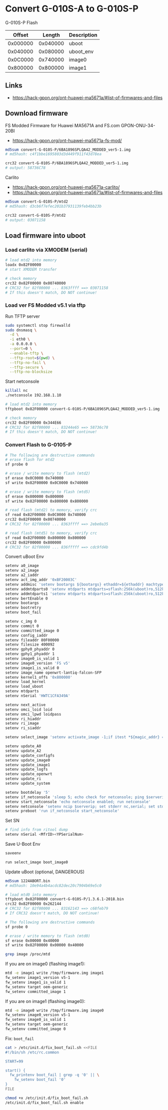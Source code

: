 # Convert G-010S-A to G-010S-P

G-010S-P Flash

| Offset   | Length   | Description |
|----------|----------|-------------|
| 0x000000 | 0x040000 | uboot       |
| 0x040000 | 0x080000 | uboot_env   |
| 0x0C0000 | 0x740000 | image0      |
| 0x800000 | 0x800000 | image1      |

## Links

- https://hack-gpon.org/ont-huawei-ma5671a/#list-of-firmwares-and-files

## Download firmware

FS Modded Firmware for Huawei MA5671A and FS.com GPON-ONU-34-20BI

- https://hack-gpon.org/ont-huawei-ma5671a-fs-mod/

```sh
md5sum convert-G-010S-P/6BA1896SPLQA42_MODDED_ver5-1.img
# md5hash: c4f1bbe1695803d3d449f911f43d78ea

crc32 convert-G-010S-P/6BA1896SPLQA42_MODDED_ver5-1.img
# output: 58736C78
```

Carlito

- https://hack-gpon.org/ont-huawei-ma5671a-carlito/
- https://hack-gpon.org/ont-huawei-ma5671a/#list-of-firmwares-and-files

```sh
md5sum convert-G-010S-P/mtd2
# md5hash: d3cb6f7efec201b37931139feb4bb23b

crc32 convert-G-010S-P/mtd2
# output: 03071158
```

## Load firmware into uboot

### Load carlito via XMODEM (serial)

```sh
# load mtd2 into memory
loadx 0x82F00000
# start XMODEM transfer

# check memory
crc32 0x82F00000 0x00740000
# CRC32 for 82f00000 ... 8363ffff ==> 03071158
# If this doesn't match, DO NOT continue!
```

### Load ver FS Modded v5.1 via tftp

Run TFTP server

```sh
sudo systemctl stop firewalld
sudo dnsmasq \
  -d \
  -i eth0 \
  -a 0.0.0.0 \
  --port=0 \
  --enable-tftp \
  --tftp-root=$(pwd) \
  --tftp-no-fail \
  --tftp-secure \
  --tftp-no-blocksize
```

Start netconsole

```sh
killall nc
./netconsole 192.168.1.10
```

```sh
# load mtd2 into memory
tftpboot 0x82F00000 convert-G-010S-P/6BA1896SPLQA42_MODDED_ver5-1.img

# check memory
crc32 0x82F00000 0x344E66
# CRC32 for 82f00000 ... 83244e65 ==> 58736c78
# If this doesn't match, DO NOT continue!
```

### Convert Flash to G-0105-P

```sh
# The following are destructive commands
# erase flash for mtd2
sf probe 0

# erase / write memory to flash (mtd2)
sf erase 0x0C0000 0x740000
sf write 0x82F00000 0x0C0000 0x740000

# erase / write memory to flash (mtd5)
sf erase 0x800000 0x800000
sf write 0x82F00000 0x800000 0x800000
```

```sh
# read flash (mtd2) to memory, verify crc
sf read 0x82F00000 0x0C0000 0x740000
crc32 0x82F00000 0x00740000
# CRC32 for 82f00000 ... 8363ffff ==> 2ebe0a35

# read flash (mtd5) to memory, verify crc
sf read 0x82F00000 0x800000 0x800000
crc32 0x82F00000 0x800000
# CRC32 for 82f00000 ... 836fffff ==> cdc9fd4b
```

Convert uBoot Env

```sh
setenv a0_image
setenv a2_image
setenv a2_iaddr
setenv act_img_addr '0xBF20003C'
setenv addmisc 'setenv bootargs ${bootargs} ethaddr=${ethaddr} machtype=${machtype} ignore_loglevel vpe1_load_addr=0x83f00000 vpe1_mem=1M mem=63M ${mtdparts}'
setenv addmtdparts0 'setenv mtdparts mtdparts=sflash:256k(uboot)ro,512k(uboot_env),7424k(linux),8192k(image1)'
setenv addmtdparts1 'setenv mtdparts mtdparts=sflash:256k(uboot)ro,512k(uboot_env),7424k(image0),8192k(linux)'
setenv bertEnable 0
setenv bootargs
setenv bootretry
setenv boot_fail

setenv c_img 0
setenv commit 0
setenv committed_image 0
setenv config_iaddr
setenv fileaddr 80F00000
setenv filesize 400092
setenv gphy0_phyaddr 0
setenv gphy1_phyaddr 1
setenv image0_is_valid 1
setenv image0_version 'FS v5'
setenv image1_is_valid 0
setenv image_name openwrt-lantiq-falcon-SFP
setenv kernel1_offs '0x800000'
setenv load_kernel
setenv load_uboot
setenv mtdparts
setenv nSerial 'HWTC1CFA349A'

setenv next_active
setenv omci_loid loid
setenv omci_lpwd loidpass
setenv ri_hiaddr
setenv ri_image
setenv ri_siaddr

setenv select_image 'setenv activate_image -1;if itest *${magic_addr} == ${magic_val} ; then if itest *${act_img_addr} == 0 ; then setenv activate_image 0;fi;if itest *${act_img_addr} == 1 ; then setenv activate_image 1;fi;mw ${magic_addr} 0x0;mw ${act_img_addr} 0x0;fi;if test $activate_image = -1 ; then setenv c_img $committed_image;else setenv c_img $activate_image;setenv activate_image -1;fi;if test $c_img = 0 && test $image0_is_valid = 0 ; then setenv c_img 1;fi;if test $c_img = 1 && test $image1_is_valid = 0 ; then setenv c_img 0;fi;if test $image0_is_valid = 0 && test $image1_is_valid = 0 ; then setenv c_img _err;fi;exit 0'

setenv update_A0
setenv update_A2
setenv update_configfs
setenv update_image0
setenv update_image1
setenv update_logfs
setenv update_openwrt
setenv update_ri     
setenv update_system

setenv bootdelay '5'
setenv if_netconsole 'sleep 5; echo check for netconsole; ping $serverip'
setenv start_netconsole 'echo netconsole enabled; run netconsole'
setenv netconsole 'setenv ncip $serverip; set stderr nc,serial; set stdin nc,serial; set stdout nc,serial; version;'
setenv preboot 'run if_netconsole start_netconsole'
```

Set SN

```sh
# find info from ritool dump
setenv nSerial <MfrID><YPSerialNum>
```

Save U-Boot Env

```sh
saveenv
```

```sh
run select_image boot_image0
```

Update uBoot (optional, DANGEROUS)

```sh
md5sum 1224ABORT.bin
# md5hash: 10e94a4b4acdc82dec20c7904b69e5c0
```

```sh
# load mtd0 into memory
tftpboot 0x82F00000 convert-G-010S-P/1.3.6.1-2018.bin
crc32 0x82F00000 0x262144
# CRC32 for 82f00000 ... 83162143 ==> c68feb79
# If CRC32 doesn't match, DO NOT continue!
```

```sh
# The following are destructive commands
sf probe 0

# erase / write memory to flash (mtd0)
sf erase 0x00000 0x40000
sf write 0x82F00000 0x00000 0x40000
```

```sh
grep image /proc/mtd
```

If you are on image0 (flashing image1):

```sh
mtd -e image1 write /tmp/firmware.img image1
fw_setenv image1_version v5-1
fw_setenv image1_is_valid 1
fw_setenv target oem-generic
fw_setenv committed_image 1
```

If you are on image1 (flashing image0):

```sh
mtd -e image0 write /tmp/firmware.img image0
fw_setenv image0_version v5-1
fw_setenv image0_is_valid 1
fw_setenv target oem-generic
fw_setenv committed_image 0
```

Fix: `boot_fail`

```sh
cat > /etc/init.d/fix_boot_fail.sh <<FILE
#!/bin/sh /etc/rc.common

START=99

start() {
  fw_printenv boot_fail | grep -q '0' || \
    fw_setenv boot_fail '0'
}
FILE

chmod +x /etc/init.d/fix_boot_fail.sh
/etc/init.d/fix_boot_fail.sh enable
```

